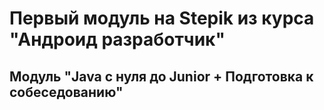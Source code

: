 # Первый модуль на Stepik из курса "Андроид разработчик"

## Модуль "Java с нуля до Junior + Подготовка к собеседованию"